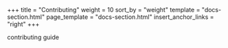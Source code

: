 +++
title = "Contributing"
weight = 10
sort_by = "weight"
template = "docs-section.html"
page_template = "docs-section.html"
insert_anchor_links = "right"
+++

contributing guide
